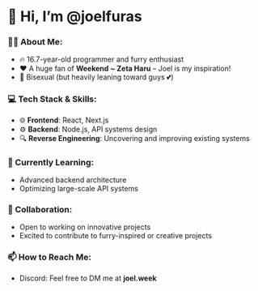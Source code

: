 # 🦊 Hi, I’m @joelfuras  

### 👨‍💻 About Me:
- 🔥 16.7-year-old programmer and furry enthusiast  
- ❤️ A huge fan of **Weekend ~ Zeta Haru** – Joel is my inspiration!  
- 🌈 Bisexual (but heavily leaning toward guys 💕)

### 💻 Tech Stack & Skills:
- 🌐 **Frontend**: React, Next.js
- ⚙️ **Backend**: Node.js, API systems design  
- 🔍 **Reverse Engineering**: Uncovering and improving existing systems  

### 🌱 Currently Learning:
- Advanced backend architecture  
- Optimizing large-scale API systems  

### 🤝 Collaboration:
- Open to working on innovative projects  
- Excited to contribute to furry-inspired or creative projects  

### 📫 How to Reach Me:
- Discord: Feel free to DM me at **joel.week**  
